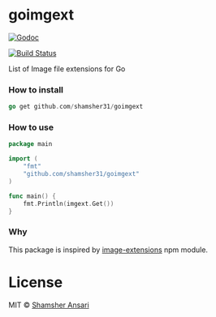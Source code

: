 # goimgext

[![Godoc](http://img.shields.io/badge/godoc-reference-blue.svg?style=flat)](https://godoc.org/github.com/shamsher31/goimgext)

[![Build Status](https://travis-ci.org/shamsher31/goimgext.svg?branch=master)](https://travis-ci.org/shamsher31/goimgext)

List of Image file extensions for Go

### How to install
```go
go get github.com/shamsher31/goimgext
```

### How to use
```go
package main

import (
	"fmt"
	"github.com/shamsher31/goimgext"
)

func main() {
	fmt.Println(imgext.Get())
}
```

### Why
This package is inspired by [image-extensions](https://www.npmjs.com/package/image-extensions) npm module.

# License
MIT © [Shamsher Ansari](https://github.com/shamsher31)
